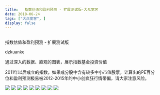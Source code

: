 ```yaml
---
title:   指数估值和盈利预测 - 扩展测试版-大众宽客
date: 2018-06-24
tags: ["大众宽客", ]
display: false
---
```



## 



指数估值和盈利预测 - 扩展测试版




dzkuanke




通过深入的数据、直观的图表，展示指数基金投资价值


2011年以后成立的指数，如果成分股中含有较多中小市值股票，计算出的PE百分位和盈利预测极易被2012-2015年的中小创疯狂行情带偏，请大家注意风险。



<img class="" data-copyright="0" data-ratio="1.4419642857142858" data-s="300,640" src="https://mmbiz.qpic.cn/mmbiz_png/PKw3FQPmhIiaEJvtF2oW3WaOTJNB0uiaXBFXJSGgzpGSNOeMxQjticRFt2VolOGfUb4iaXSoDggHte5mVjTIZj65Uw/640?wx_fmt=png" data-type="png" data-w="896" style=""/>



<img class="" data-copyright="0" data-ratio="0.6" data-s="300,640" src="https://mmbiz.qpic.cn/mmbiz_png/PKw3FQPmhIiaEJvtF2oW3WaOTJNB0uiaXBS158yricPBWG8rlAVaJ5SWYtUpxkOM5IUic85n8ibpRr4Wv1UkynIjh9g/640?wx_fmt=png" data-type="png" data-w="720" style=""/>

<img class="" data-copyright="0" data-ratio="0.6" data-s="300,640" src="https://mmbiz.qpic.cn/mmbiz_png/PKw3FQPmhIiaEJvtF2oW3WaOTJNB0uiaXBQIZMrK2mzsiber0WE9RkgJpPBiaK2VRpHa6LdJOF9eofWaZicGRfzoXlw/640?wx_fmt=png" data-type="png" data-w="720" style=""/>

<img class="" data-copyright="0" data-ratio="0.6" data-s="300,640" src="https://mmbiz.qpic.cn/mmbiz_png/PKw3FQPmhIiaEJvtF2oW3WaOTJNB0uiaXBNGsPJ94ibuHCFswsNyuMSKzkX2dBVDbdxsrIJffyEF64VMbicckQ7AxA/640?wx_fmt=png" data-type="png" data-w="720" style=""/>

<img class="" data-copyright="0" data-ratio="0.6" data-s="300,640" src="https://mmbiz.qpic.cn/mmbiz_png/PKw3FQPmhIiaEJvtF2oW3WaOTJNB0uiaXB9p7J1fVMnicR8BD6zgQoS3DGm4wc6KwnY41HjzYKSmDZLVstJ56YxJQ/640?wx_fmt=png" data-type="png" data-w="720" style=""/>

<img class="" data-copyright="0" data-ratio="0.6" data-s="300,640" src="https://mmbiz.qpic.cn/mmbiz_png/PKw3FQPmhIiaEJvtF2oW3WaOTJNB0uiaXB1N9rZibWiaNRbxbdt0LyNzT4FGHNFSjIZKD6ticDz73hFicEKnX2Kq83zA/640?wx_fmt=png" data-type="png" data-w="720" style=""/>

<img class="" data-copyright="0" data-ratio="0.6" data-s="300,640" src="https://mmbiz.qpic.cn/mmbiz_png/PKw3FQPmhIiaEJvtF2oW3WaOTJNB0uiaXBL7LlYJVRFhicbjRZicE3qbc7YDKjiaflkicjb8ia52zx2R4PkPkFHrcGxlA/640?wx_fmt=png" data-type="png" data-w="720" style=""/>

<img class="" data-copyright="0" data-ratio="0.6" data-s="300,640" src="https://mmbiz.qpic.cn/mmbiz_png/PKw3FQPmhIiaEJvtF2oW3WaOTJNB0uiaXBBrGBKhuib31tNZl1NQY70jicObib5iaOheh93kCS839punEolFYeLwyEvw/640?wx_fmt=png" data-type="png" data-w="720" style=""/>

<img class="" data-copyright="0" data-ratio="0.6" data-s="300,640" src="https://mmbiz.qpic.cn/mmbiz_png/PKw3FQPmhIiaEJvtF2oW3WaOTJNB0uiaXB85eysbcmn9FUmNeAPXStD0A0iaYlicbzttsjk30KzUNMYpXt3icvqlyUQ/640?wx_fmt=png" data-type="png" data-w="720" style=""/>
